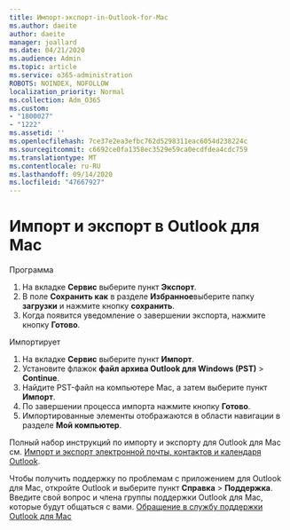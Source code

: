 ```yaml
---
title: Импорт-экспорт-in-Outlook-for-Mac
ms.author: daeite
author: daeite
manager: joallard
ms.date: 04/21/2020
ms.audience: Admin
ms.topic: article
ms.service: o365-administration
ROBOTS: NOINDEX, NOFOLLOW
localization_priority: Normal
ms.collection: Adm_O365
ms.custom:
- "1800027"
- "1222"
ms.assetid: ''
ms.openlocfilehash: 7ce37e2ea3efbc762d5298311eac6054d238224c
ms.sourcegitcommit: c6692ce0fa1358ec3529e59ca0ecdfdea4cdc759
ms.translationtype: MT
ms.contentlocale: ru-RU
ms.lasthandoff: 09/14/2020
ms.locfileid: "47667927"
---
```

# <a name="importexport-in-outlook-for-mac"></a>Импорт и экспорт в Outlook для Mac 

Программа
1. На вкладке **Сервис** выберите пункт **Экспорт**.
2. В поле **Сохранить как** в разделе **Избранное**выберите папку **загрузки** и нажмите кнопку **сохранить**.
3. Когда появится уведомление о завершении экспорта, нажмите кнопку **Готово**.

Импортирует
1. На вкладке **Сервис** выберите пункт **Импорт**.
2. Установите флажок **файл архива Outlook для Windows (PST)**  >  **Continue**.
3. Найдите PST-файл на компьютере Mac, а затем выберите пункт **Импорт**.
4. По завершении процесса импорта нажмите кнопку **Готово**.
5. Импортированные элементы отображаются в области навигации в разделе **Мой компьютер**.

Полный набор инструкций по импорту и экспорту для Outlook для Mac см. [Импорт и экспорт электронной почты, контактов и календаря Outlook](https://support.office.com/article/92577192-3881-4502-b79d-c3bbada6c8ef#ID0EAACAAA=Mac). 

Чтобы получить поддержку по проблемам с приложением для Outlook для Mac, откройте Outlook и выберите пункт **Справка**  >  **Поддержка**. Введите свой вопрос и члена группы поддержки Outlook для Mac, которые будут общаться с вами. [Обращение в службу поддержки Outlook для Mac](https://go.microsoft.com/fwlink/?linkid=2002400&clcid=0x409)